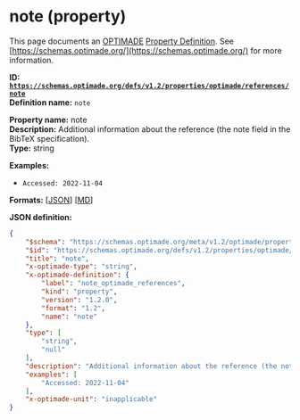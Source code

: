 # note (property)

This page documents an [OPTIMADE](https://www.optimade.org/) [Property Definition](https://schemas.optimade.org/#definitions). See [https://schemas.optimade.org/](https://schemas.optimade.org/) for more information.

**ID: [`https://schemas.optimade.org/defs/v1.2/properties/optimade/references/note`](https://schemas.optimade.org/defs/v1.2/properties/optimade/references/note.md)**  
**Definition name:** `note`

**Property name:** note  
**Description:** Additional information about the reference (the note field in the BibTeX specification).  
**Type:** string  



**Examples:**

- `Accessed: 2022-11-04`

**Formats:** [[JSON](note.json)] [[MD](note.md)]

**JSON definition:**

``` json
{
    "$schema": "https://schemas.optimade.org/meta/v1.2/optimade/property_definition.md",
    "$id": "https://schemas.optimade.org/defs/v1.2/properties/optimade/references/note",
    "title": "note",
    "x-optimade-type": "string",
    "x-optimade-definition": {
        "label": "note_optimade_references",
        "kind": "property",
        "version": "1.2.0",
        "format": "1.2",
        "name": "note"
    },
    "type": [
        "string",
        "null"
    ],
    "description": "Additional information about the reference (the note field in the BibTeX specification).",
    "examples": [
        "Accessed: 2022-11-04"
    ],
    "x-optimade-unit": "inapplicable"
}
```